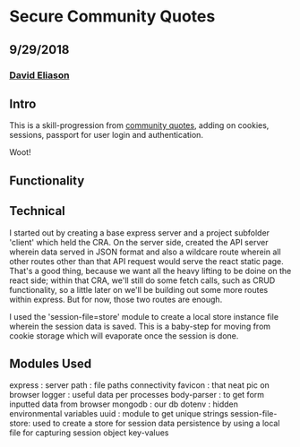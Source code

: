 # Secure Community Quotes
## 9/29/2018
### [David Eliason](http://www.davethemaker.com)

## Intro

This is a skill-progression from [community quotes](https://github.com/davideliason/community_quotes), adding on cookies, sessions, passport for user login and authentication.

Woot!

## Functionality

## Technical
I started out by creating a base express server and a project subfolder 'client' which held the CRA. On the server side, created the API server wherein data served in JSON format and also a wildcare route wherein all other routes other than that API request would serve the react static page. That's a good thing, because we want all the heavy lifting to be doine on the react side; within that CRA, we'll still do some fetch calls, such as CRUD functionality, so a little later on we'll be building out some more routes within express. But for now, those two routes are enough.

I used the 'session-file=store' module to create a local store instance file wherein the session data is saved. This is a baby-step for moving from cookie storage which will evaporate once the session is done. 


## Modules Used
express   : server
path : file paths connectivity
favicon : that neat pic on browser
logger : useful data per processes
body-parser : to get form inputted data from browser
mongodb : our db
dotenv : hidden environmental variables
uuid : module to get unique strings
session-file-store: used to create a store for session data persistence by using a local file for capturing session object key-values

